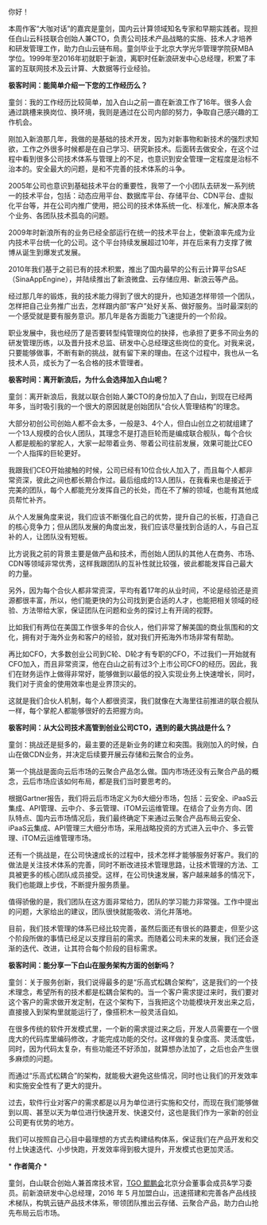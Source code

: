 你好！

本周作客“大咖对话”的嘉宾是童剑，国内云计算领域知名专家和早期实践者。现担任白山云科技联合创始人兼CTO，负责公司技术产品战略的实施、技术人才培养和研发管理工作，助力白山云链布局。童剑毕业于北京大学光华管理学院获MBA学位。1999年至2016年初就职于新浪，离职时任新浪研发中心总经理，积累了丰富的互联网技术及云计算、大数据等行业经验。

**极客时间：能简单介绍一下您的工作经历么？** 

童剑：我的工作经历比较简单，加入白山之前一直在新浪工作了16年。很多人会通过跳槽来换岗位、换环境，我则是通过在公司内部的努力，争取自己感兴趣的工作机会。

刚加入新浪那几年，我做的是基础的技术开发，因为对新事物和新技术的强烈求知欲，工作之外很多时候都是在自己学习、研究新技术。后面转去做安全，在这个过程中看到很多公司技术体系与管理上的不足，也意识到安全管理一定程度是治标不治本的。安全最大的问题，是和不完善的技术体系的斗争。

2005年公司也意识到基础技术平台的重要性，我带了一个小团队去研发一系列统一的技术平台，包括：动态应用平台、数据库平台、存储平台、CDN平台、虚拟化平台等，并在公司内推广使用，把公司的技术体系统一化、标准化，解决原本各个业务、各团队技术孤岛的问题。

2009年时新浪所有的业务已经全部运行在统一的技术平台上，使新浪率先成为业内技术平台统一化的公司。这个平台持续发展超过10年，并在后来有力支撑了微博从诞生到爆发式发展。

2010年我们基于之前已有的技术积累，推出了国内最早的公有云计算平台SAE（SinaAppEngine），并陆续推出了新浪微盘、云存储应用、新浪云等产品。

经过那几年的锻炼，我的技术能力得到了很大的提升，也知道怎样带领一个团队，怎样把自己业务推广出去，怎样跟内部“客户”处好关系、做好服务。当时最深刻的一个感受就是要有服务意识。那几年是各方面能力飞速提升的一个阶段。

职业发展中，我也经历了是否要转型纯管理岗位的抉择，也承担了更多不同业务的研发管理历练，以及晋升技术总监、研发中心总经理这些岗位的变化。对我来说，只要能够做事，不断有新的挑战，就有留下来的理由。在这个过程中，我也从一名技术人员，成长为了一名合格的技术管理者。

**极客时间：离开新浪后，为什么会选择加入白山呢？** 

童剑：离开新浪后，我就以联合创始人兼CTO的身份加入了白山，到现在已经两年多，当时吸引我的一个很大的原因就是创始团队“合伙人管理结构”的理念。

大部分初创公司创始人都不会太多，一般是3、4个人，但白山创立之初就组建了一个13人规模的合伙人团队，其理念不是打造巨轮而是编成联合舰队，每个合伙人都是舰船的掌舵人，大家一起带着业务、带着公司往前发展，效果可能比CEO一个人指挥的巨轮更好。

我跟我们CEO开始接触的时候，公司已经有10位合伙人加入了，而且每个人都非常资深，彼此之间也都长期合作过。最后组成的13人团队，在我看来也是接近于完美的团队，每个人都能充分发挥自己的长处，而在不了解的领域，也能有其他成员帮忙补齐。

从个人发展角度来说，我们应该不断强化自己的优势，提升自己的长板，打造自己的核心竞争力；但从团队发展的角度出发，我们应该尽量找到合适的人，与自己互补的人，让团队没有短板。

比方说我之前的背景主要是做产品和技术，而创始人团队的其他人在商务、市场、CDN等领域非常优秀，这样我跟团队的互补性就比较强，彼此都能发挥自己最大的力量。

另外，因为每个合伙人都非常资深，平均有着17年的从业时间，不论是经验还是资源都很丰富，所以，他们能更快的为公司找到更合适的人才，也能把相关领域的经验、方法带给大家，保证团队在问题和业务的探讨上有开阔的视野。

比如我们有两位在美国工作很多年的合伙人，他们非常了解美国的商业氛围和的文化，拥有对于海外业务和客户的经验，就对我们开拓海外市场非常有帮助。

再比如CFO，大多数创业公司到C轮、D轮才有专职的CFO，不过我们一开始就有CFO加入，而且非常资深，他在白山之前有过3个上市公司CFO的经历。因此，我们在财务运作上做得非常好，能够做到以最低的投入实现业务上快速增长，同时，我们对于资金的使用效率也是业界顶尖的。

这就是我们合伙人机制，每个人都很资深，我们就像在大海里往前推进的联合舰队一样，每个掌舵人都能够很好的去把握方向。

**极客时间：从大公司技术高管到创业公司CTO，遇到的最大挑战是什么？** 

童剑：挑战还是挺多的，最主要的还是新业务的建立和突围。我刚加入的时候，白山在做CDN业务，并决定后续要开展云存储和云聚合的业务。

第一个挑战是面向云后市场的云聚合产品怎么做。国内市场还没有云聚合产品的概念，云后市场应该如何布局，都是我们当时要思考的。

根据Gartner报告，我们将云后市场定义为6大细分市场，包括：云安全、iPaaS云集成、API管理、云中介、多云管理、iTOM云运维管理。在结合了业务方向、团队特点、国内云市场情况后，我们最终确定下来通过云聚合产品布局云安全、iPaaS云集成、API管理三大细分市场，采用战略投资的方式进入云中介、多云管理、iTOM云运维管理市场。

还有一个挑战是，在公司快速成长的过程中，技术怎样才能够服务好客户。我们的做法是关注技术体系的完善，同时不断改进技术管理思路，让技术管理的方法、工具被更多的核心团队成员接受。这样，在公司快速发展，客户越来越多的情况下，我们也能跟上步伐，不断提升服务质量。

值得骄傲的是，我们团队在这方面非常给力，团队的学习能力非常强。工作中提出的问题，大家给出的建议，团队很快就能吸收、消化并落地。

目前，我们技术管理的体系已经比较完善，虽然后面还有很长的路要走，但至少这个阶段所做的事情已经足以支撑目前的需求。而随着公司未来的发展，我们还会逐渐的迭代、改进，让其符合每个阶段的目标需求。

**极客时间：能分享一下白山在服务架构方面的创新吗？** 

童剑：关于服务创新，我们说得最多的是“乐高式松耦合架构”，这是我们的一个技术理念，希望所有的技术都是松耦合架构的。当一个客户需求提过来时，我们要对这个客户的需求做开发定制，在这个架构下，当我把这个功能模块开发出来之后，直接接入到架构里就能运行了，像搭积木一般灵活自如。

在很多传统的软件开发模式里，一个新的需求提过来之后，开发人员需要在一个很庞大的代码库里编码修改，才能完成功能的交付。这样做的复杂度高、灵活度低，同时，因为代码太复杂，有些功能还不好添加，就算想办法加了，之后也会产生很多麻烦的问题。

而通过“乐高式松耦合”的架构，就能极大避免这些情况，同时也让我们的开发效率和实施安全性有了更大的提升。

过去，软件行业对客户的需求都是以月为单位进行实施和交付，而现在我们能够做到以周、甚至以天为单位进行快速开发、快速交付，这也是我们作为一家新的创业公司更有优势的地方。

我们可以按照自己心目中最理想的方式去构建结构体系，保证我们在产品开发和交付上快速迭代、小步快跑，开发效率得到极大提升，开发模式也更加灵活。

\* **作者简介** \*

童剑，白山联合创始人兼首席技术官，[TGO 鲲鹏会][TGO]北京分会董事会成员&学习委员。前新浪研发中心总经理，2016 年 5 月加盟白山，迅速搭建和完善各产品线技术梯队，构筑云链产品技术体系，带领团队推出云存储、云聚合产品，助力白山抢先布局云后市场。


[TGO]: http://tgo.geekbang.org

